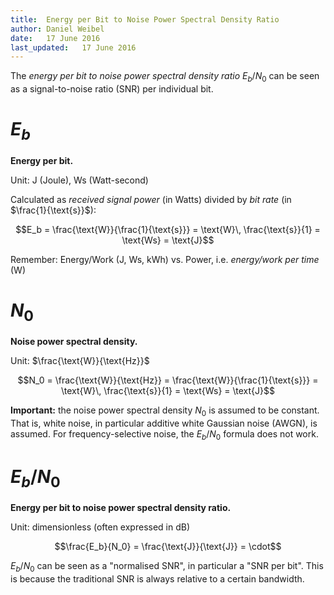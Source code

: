 ```yaml
---
title:  Energy per Bit to Noise Power Spectral Density Ratio
author: Daniel Weibel
date:   17 June 2016
last_updated:   17 June 2016
---
```


The *energy per bit to noise power spectral density ratio* $E_b/N_0$ can be seen as a signal-to-noise ratio (SNR) per individual bit.

$E_b$
=====

**Energy per bit.**

Unit: J (Joule), Ws (Watt-second)

Calculated as *received signal power* (in Watts) divided by *bit rate* (in $\frac{1}{\text{s}}$):

$$E_b = \frac{\text{W}}{\frac{1}{\text{s}}} = \text{W}\, \frac{\text{s}}{1} = \text{Ws} = \text{J}$$

Remember: Energy/Work (J, Ws, kWh) vs. Power, i.e. *energy/work per time* (W)


$N_0$
=====

**Noise power spectral density.**

Unit: $\frac{\text{W}}{\text{Hz}}$

$$N_0 = \frac{\text{W}}{\text{Hz}} = \frac{\text{W}}{\frac{1}{\text{s}}} = \text{W}\, \frac{\text{s}}{1} = \text{Ws} = \text{J}$$

**Important:** the noise power spectral density $N_0$ is assumed to be constant. That is, white noise, in particular additive white Gaussian noise (AWGN), is assumed. For frequency-selective noise, the $E_b/N_0$ formula does not work.


$E_b/N_0$
=========

**Energy per bit to noise power spectral density ratio.**

Unit: dimensionless (often expressed in dB)

$$\frac{E_b}{N_0} = \frac{\text{J}}{\text{J}} = \cdot$$

$E_b/N_0$ can be seen as a "normalised SNR", in particular a "SNR per bit". This is because the traditional SNR is always relative to a certain bandwidth.
